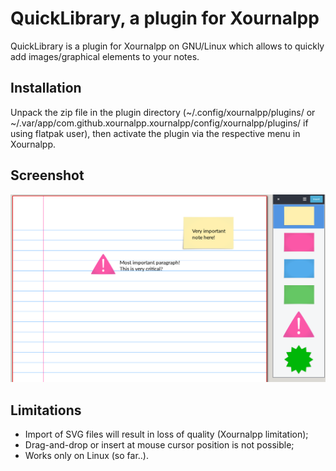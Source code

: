 QuickLibrary, a plugin for Xournalpp
====================================
QuickLibrary is a plugin for Xournalpp on GNU/Linux which allows to quickly add images/graphical elements to your notes.

Installation
------------
Unpack the zip file in the plugin directory (~/.config/xournalpp/plugins/ or ~/.var/app/com.github.xournalpp.xournalpp/config/xournalpp/plugins/ if using flatpak user), then activate the plugin via the respective menu in Xournalpp.


Screenshot
----------
![Image](screenshot.png "Screenshot")

Limitations
-----------
* Import of SVG files will result in loss of quality (Xournalpp limitation);
* Drag-and-drop or insert at mouse cursor position is not possible;
* Works only on Linux (so far..).
